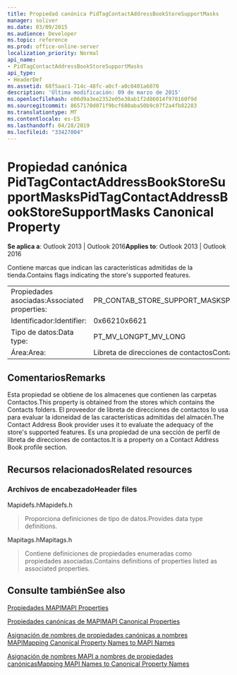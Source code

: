 ```yaml
---
title: Propiedad canónica PidTagContactAddressBookStoreSupportMasks
manager: soliver
ms.date: 03/09/2015
ms.audience: Developer
ms.topic: reference
ms.prod: office-online-server
localization_priority: Normal
api_name:
- PidTagContactAddressBookStoreSupportMasks
api_type:
- HeaderDef
ms.assetid: 68f5aac1-714c-48fc-a0cf-a0c0401a6070
description: 'Última modificación: 09 de marzo de 2015'
ms.openlocfilehash: e06d9a3ee2352e05e38ab1f2d86014f970160f9d
ms.sourcegitcommit: 8657170d071f9bcf680aba50b9c07f2a4fb82283
ms.translationtype: MT
ms.contentlocale: es-ES
ms.lasthandoff: 04/28/2019
ms.locfileid: "33427804"
---
```

# <a name="pidtagcontactaddressbookstoresupportmasks-canonical-property"></a><span data-ttu-id="45b83-103">Propiedad canónica PidTagContactAddressBookStoreSupportMasks</span><span class="sxs-lookup"><span data-stu-id="45b83-103">PidTagContactAddressBookStoreSupportMasks Canonical Property</span></span>

  
  
<span data-ttu-id="45b83-104">**Se aplica a**: Outlook 2013 | Outlook 2016</span><span class="sxs-lookup"><span data-stu-id="45b83-104">**Applies to**: Outlook 2013 | Outlook 2016</span></span> 
  
<span data-ttu-id="45b83-105">Contiene marcas que indican las características admitidas de la tienda.</span><span class="sxs-lookup"><span data-stu-id="45b83-105">Contains flags indicating the store's supported features.</span></span>
  
|||
|:-----|:-----|
|<span data-ttu-id="45b83-106">Propiedades asociadas:</span><span class="sxs-lookup"><span data-stu-id="45b83-106">Associated properties:</span></span>  <br/> |<span data-ttu-id="45b83-107">PR_CONTAB_STORE_SUPPORT_MASKS</span><span class="sxs-lookup"><span data-stu-id="45b83-107">PR_CONTAB_STORE_SUPPORT_MASKS</span></span>  <br/> |
|<span data-ttu-id="45b83-108">Identificador:</span><span class="sxs-lookup"><span data-stu-id="45b83-108">Identifier:</span></span>  <br/> |<span data-ttu-id="45b83-109">0x6621</span><span class="sxs-lookup"><span data-stu-id="45b83-109">0x6621</span></span>  <br/> |
|<span data-ttu-id="45b83-110">Tipo de datos:</span><span class="sxs-lookup"><span data-stu-id="45b83-110">Data type:</span></span>  <br/> |<span data-ttu-id="45b83-111">PT_MV_LONG</span><span class="sxs-lookup"><span data-stu-id="45b83-111">PT_MV_LONG</span></span>  <br/> |
|<span data-ttu-id="45b83-112">Área:</span><span class="sxs-lookup"><span data-stu-id="45b83-112">Area:</span></span>  <br/> |<span data-ttu-id="45b83-113">Libreta de direcciones de contactos</span><span class="sxs-lookup"><span data-stu-id="45b83-113">Contact address book</span></span>  <br/> |
   
## <a name="remarks"></a><span data-ttu-id="45b83-114">Comentarios</span><span class="sxs-lookup"><span data-stu-id="45b83-114">Remarks</span></span>

<span data-ttu-id="45b83-115">Esta propiedad se obtiene de los almacenes que contienen las carpetas Contactos.</span><span class="sxs-lookup"><span data-stu-id="45b83-115">This property is obtained from the stores which contains the Contacts folders.</span></span> <span data-ttu-id="45b83-116">El proveedor de libreta de direcciones de contactos lo usa para evaluar la idoneidad de las características admitidas del almacén.</span><span class="sxs-lookup"><span data-stu-id="45b83-116">The Contact Address Book provider uses it to evaluate the adequacy of the store's supported features.</span></span> <span data-ttu-id="45b83-117">Es una propiedad de una sección de perfil de libreta de direcciones de contactos.</span><span class="sxs-lookup"><span data-stu-id="45b83-117">It is a property on a Contact Address Book profile section.</span></span> 
  
## <a name="related-resources"></a><span data-ttu-id="45b83-118">Recursos relacionados</span><span class="sxs-lookup"><span data-stu-id="45b83-118">Related resources</span></span>

### <a name="header-files"></a><span data-ttu-id="45b83-119">Archivos de encabezado</span><span class="sxs-lookup"><span data-stu-id="45b83-119">Header files</span></span>

<span data-ttu-id="45b83-120">Mapidefs.h</span><span class="sxs-lookup"><span data-stu-id="45b83-120">Mapidefs.h</span></span>
  
> <span data-ttu-id="45b83-121">Proporciona definiciones de tipo de datos.</span><span class="sxs-lookup"><span data-stu-id="45b83-121">Provides data type definitions.</span></span>
    
<span data-ttu-id="45b83-122">Mapitags.h</span><span class="sxs-lookup"><span data-stu-id="45b83-122">Mapitags.h</span></span>
  
> <span data-ttu-id="45b83-123">Contiene definiciones de propiedades enumeradas como propiedades asociadas.</span><span class="sxs-lookup"><span data-stu-id="45b83-123">Contains definitions of properties listed as associated properties.</span></span>
    
## <a name="see-also"></a><span data-ttu-id="45b83-124">Consulte también</span><span class="sxs-lookup"><span data-stu-id="45b83-124">See also</span></span>



[<span data-ttu-id="45b83-125">Propiedades MAPI</span><span class="sxs-lookup"><span data-stu-id="45b83-125">MAPI Properties</span></span>](mapi-properties.md)
  
[<span data-ttu-id="45b83-126">Propiedades canónicas de MAPI</span><span class="sxs-lookup"><span data-stu-id="45b83-126">MAPI Canonical Properties</span></span>](mapi-canonical-properties.md)
  
[<span data-ttu-id="45b83-127">Asignación de nombres de propiedades canónicas a nombres MAPI</span><span class="sxs-lookup"><span data-stu-id="45b83-127">Mapping Canonical Property Names to MAPI Names</span></span>](mapping-canonical-property-names-to-mapi-names.md)
  
[<span data-ttu-id="45b83-128">Asignación de nombres MAPI a nombres de propiedades canónicas</span><span class="sxs-lookup"><span data-stu-id="45b83-128">Mapping MAPI Names to Canonical Property Names</span></span>](mapping-mapi-names-to-canonical-property-names.md)

